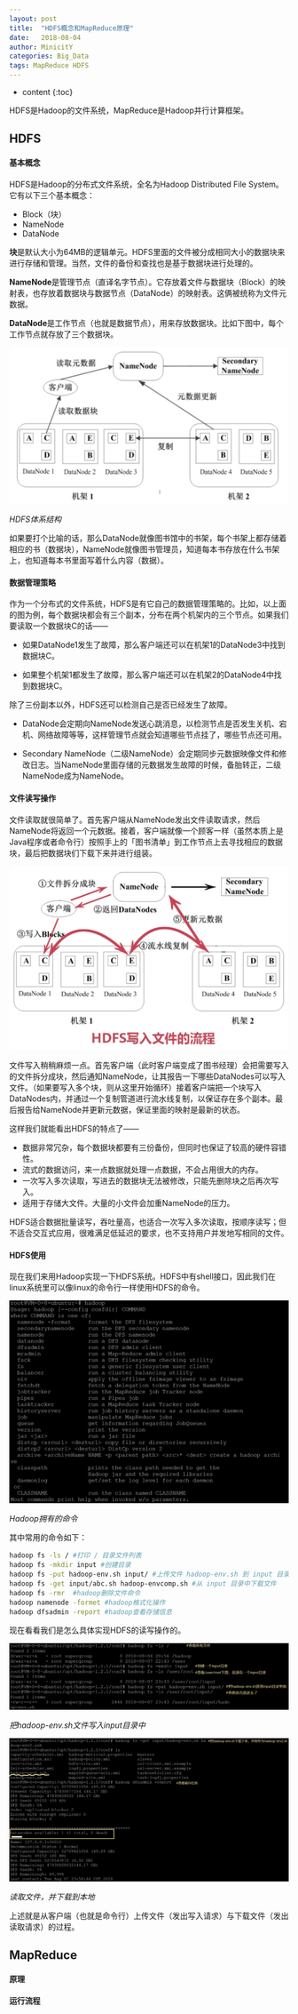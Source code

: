 ```yaml
---
layout: post
title:  "HDFS概念和MapReduce原理"
date:   2018-08-04
author: MinicitY
categories: Big_Data
tags: MapReduce HDFS
---
```


* content
{:toc}

HDFS是Hadoop的文件系统，MapReduce是Hadoop并行计算框架。

## **HDFS**

#### 基本概念

HDFS是Hadoop的分布式文件系统，全名为Hadoop Distributed File System。它有以下三个基本概念：

- Block（块）
- NameNode
- DataNode

**块**是默认大小为64MB的逻辑单元。HDFS里面的文件被分成相同大小的数据块来进行存储和管理。当然，文件的备份和查找也是基于数据块进行处理的。

**NameNode**是管理节点（直译名字节点）。它存放着文件与数据块（Block）的映射表，也存放着数据块与数据节点（DataNode）的映射表。这俩被统称为文件元数据。

**DataNode**是工作节点（也就是数据节点），用来存放数据块。比如下图中，每个工作节点就存放了三个数据块。









![](https://raw.githubusercontent.com/MinicitY/MyImg/master/Hadoop/HDFS%E6%A6%82%E5%BF%B5%E5%9B%BE.png)

_HDFS体系结构_

如果要打个比喻的话，那么DataNode就像图书馆中的书架，每个书架上都存储着相应的书（数据块），NameNode就像图书管理员，知道每本书存放在什么书架上，也知道每本书里面写着什么内容（数据）。

#### 数据管理策略

作为一个分布式的文件系统，HDFS是有它自己的数据管理策略的。比如，以上面的图为例，每个数据块都会有三个副本，分布在两个机架内的三个节点。如果我们要读取一个数据块C的话——

- 如果DataNode1发生了故障，那么客户端还可以在机架1的DataNode3中找到数据块C。

- 如果整个机架1都发生了故障，那么客户端还可以在机架2的DataNode4中找到数据块C。

除了三份副本以外，HDFS还可以检测自己是否已经发生了故障。

- DataNode会定期向NameNode发送心跳消息，以检测节点是否发生关机、宕机、网络故障等等，这样管理节点就会知道哪些节点挂了，哪些节点还可用。

- Secondary NameNode（二级NameNode）会定期同步元数据映像文件和修改日志。当NameNode里面存储的元数据发生故障的时候，备胎转正，二级NameNode成为NameNode。

#### 文件读写操作

文件读取就很简单了。首先客户端从NameNode发出文件读取请求，然后NameNode将返回一个元数据。接着，客户端就像一个顾客一样（虽然本质上是Java程序或者命令行）按照手上的「图书清单」到工作节点上去寻找相应的数据块，最后把数据块们下载下来并进行组装。



![](https://raw.githubusercontent.com/MinicitY/MyImg/master/Hadoop/HDFS%E5%86%99%E5%85%A5%E6%96%87%E4%BB%B6%E7%9A%84%E6%B5%81%E7%A8%8B.png)

文件写入稍稍麻烦一点。首先客户端（此时客户端变成了图书经理）会把需要写入的文件拆分成块，然后通知NameNode，让其报告一下哪些DataNodes可以写入文件。（如果要写入多个块，则从这里开始循环）接着客户端把一个块写入DataNodes内，并通过一个复制管道进行流水线复制，以保证存在多个副本。最后报告给NameNode并更新元数据，保证里面的映射是最新的状态。

这样我们就能看出HDFS的特点了——

- 数据非常冗杂，每个数据块都要有三份备份，但同时也保证了较高的硬件容错性。
- 流式的数据访问，来一点数据就处理一点数据，不会占用很大的内存。
- 一次写入多次读取，写进去的数据块无法被修改，只能先删除块之后再次写入。
- 适用于存储大文件。大量的小文件会加重NameNode的压力。

HDFS适合数据批量读写，吞吐量高，也适合一次写入多次读取，按顺序读写；但不适合交互式应用，很难满足低延迟的要求，也不支持用户并发地写相同的文件。

#### HDFS使用

现在我们来用Hadoop实现一下HDFS系统。HDFS中有shell接口，因此我们在linux系统里可以像linux的命令行一样使用HDFS的命令。

![](https://raw.githubusercontent.com/MinicitY/MyImg/master/Hadoop/Hadoop%E5%B8%B8%E8%A7%81%E6%8C%87%E4%BB%A4.png)

_Hadoop拥有的命令_

其中常用的命令如下：

```sh
hadoop fs -ls / #打印 / 目录文件列表 
hadoop fs -mkdir input #创建目录 
hadoop fs -put hadoop-env.sh input/ #上传文件 hadoop-env.sh 到 input 目录下 
hadoop fs -get input/abc.sh hadoop-envcomp.sh #从 input 目录中下载文件
hadoop fs -rmr  #hadoop删除文件命令
hadoop namenode -formet #hadoop格式化操作 
hadoop dfsadmin -report #hadoop查看存储信息
```

现在看看我们是怎么具体实现HDFS的读写操作的。

![](https://raw.githubusercontent.com/MinicitY/MyImg/master/Hadoop/HDFS%E5%AE%9E%E7%8E%B0%EF%BC%88%E5%86%99%E5%85%A5%E6%96%87%E4%BB%B6%EF%BC%89.png)

_把hadoop-env.sh文件写入input目录中_

![](https://raw.githubusercontent.com/MinicitY/MyImg/master/Hadoop/HDFS%E5%AE%9E%E7%8E%B0%EF%BC%88%E8%AF%BB%E5%8F%96%E6%96%87%E4%BB%B6%EF%BC%89.png)

_读取文件，并下载到本地_

上述就是从客户端（也就是命令行）上传文件（发出写入请求）与下载文件（发出读取请求）的过程。

## **MapReduce**

#### 原理

#### 运行流程

